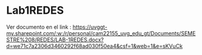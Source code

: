 # Lab1REDES

Ver documento en el link : https://uvggt-my.sharepoint.com/:w:/r/personal/cam22155_uvg_edu_gt/Documents/SEMESTRE%208/REDES/LAB-1REDES.docx?d=we71c7a2306d3460292f68ad030f50ea4&csf=1&web=1&e=sKVuCk
